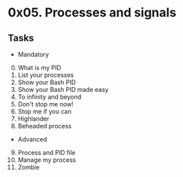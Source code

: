 # 0x05. Processes and signals

## Tasks

* Mandatory

0. What is my PID
1. List your processes
2. Show your Bash PID
3. Show your Bash PID made easy
4. To infinity and beyond
5. Don't stop me now!
6. Stop me if you can
7. Highlander
8. Beheaded process

* Advanced

9. Process and PID file
10. Manage my process
11. Zombie